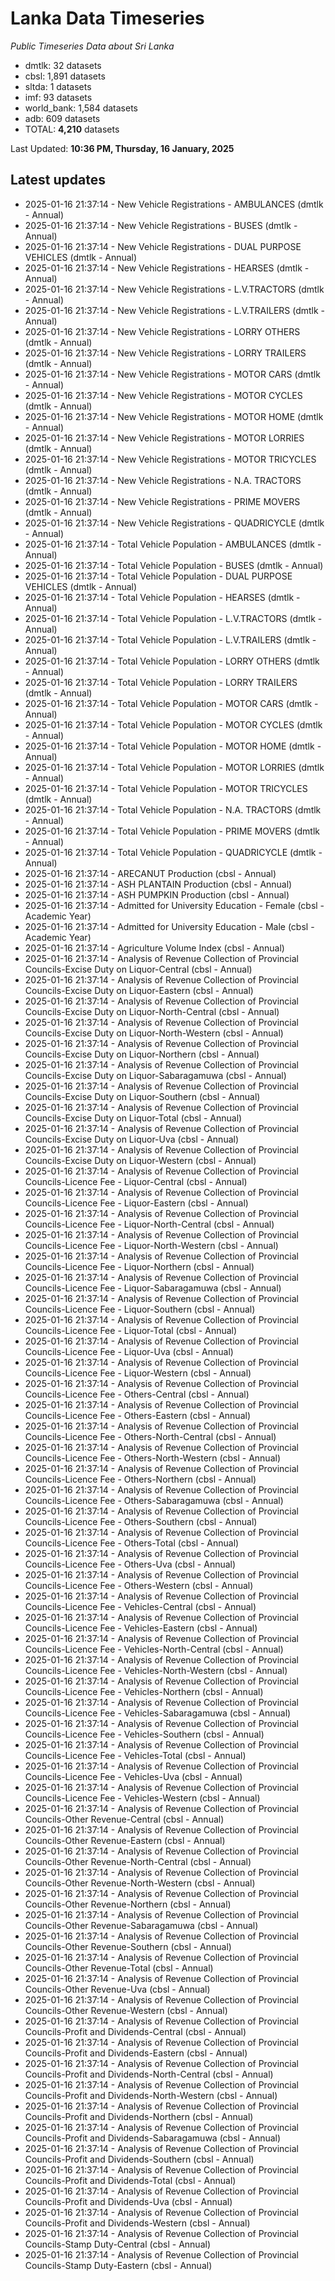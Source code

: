 # Lanka Data Timeseries
*Public Timeseries Data about Sri Lanka*

* dmtlk: 32 datasets
* cbsl: 1,891 datasets
* sltda: 1 datasets
* imf: 93 datasets
* world_bank: 1,584 datasets
* adb: 609 datasets
* TOTAL: **4,210** datasets

Last Updated: **10:36 PM, Thursday, 16 January, 2025**

## Latest updates

* 2025-01-16 21:37:14 - New Vehicle Registrations - AMBULANCES (dmtlk - Annual)
* 2025-01-16 21:37:14 - New Vehicle Registrations - BUSES (dmtlk - Annual)
* 2025-01-16 21:37:14 - New Vehicle Registrations - DUAL PURPOSE VEHICLES (dmtlk - Annual)
* 2025-01-16 21:37:14 - New Vehicle Registrations - HEARSES (dmtlk - Annual)
* 2025-01-16 21:37:14 - New Vehicle Registrations - L.V.TRACTORS (dmtlk - Annual)
* 2025-01-16 21:37:14 - New Vehicle Registrations - L.V.TRAILERS (dmtlk - Annual)
* 2025-01-16 21:37:14 - New Vehicle Registrations - LORRY OTHERS (dmtlk - Annual)
* 2025-01-16 21:37:14 - New Vehicle Registrations - LORRY TRAILERS (dmtlk - Annual)
* 2025-01-16 21:37:14 - New Vehicle Registrations - MOTOR CARS (dmtlk - Annual)
* 2025-01-16 21:37:14 - New Vehicle Registrations - MOTOR CYCLES (dmtlk - Annual)
* 2025-01-16 21:37:14 - New Vehicle Registrations - MOTOR HOME (dmtlk - Annual)
* 2025-01-16 21:37:14 - New Vehicle Registrations - MOTOR LORRIES (dmtlk - Annual)
* 2025-01-16 21:37:14 - New Vehicle Registrations - MOTOR TRICYCLES (dmtlk - Annual)
* 2025-01-16 21:37:14 - New Vehicle Registrations - N.A. TRACTORS (dmtlk - Annual)
* 2025-01-16 21:37:14 - New Vehicle Registrations - PRIME MOVERS (dmtlk - Annual)
* 2025-01-16 21:37:14 - New Vehicle Registrations - QUADRICYCLE (dmtlk - Annual)
* 2025-01-16 21:37:14 - Total Vehicle Population - AMBULANCES (dmtlk - Annual)
* 2025-01-16 21:37:14 - Total Vehicle Population - BUSES (dmtlk - Annual)
* 2025-01-16 21:37:14 - Total Vehicle Population - DUAL PURPOSE VEHICLES (dmtlk - Annual)
* 2025-01-16 21:37:14 - Total Vehicle Population - HEARSES (dmtlk - Annual)
* 2025-01-16 21:37:14 - Total Vehicle Population - L.V.TRACTORS (dmtlk - Annual)
* 2025-01-16 21:37:14 - Total Vehicle Population - L.V.TRAILERS (dmtlk - Annual)
* 2025-01-16 21:37:14 - Total Vehicle Population - LORRY OTHERS (dmtlk - Annual)
* 2025-01-16 21:37:14 - Total Vehicle Population - LORRY TRAILERS (dmtlk - Annual)
* 2025-01-16 21:37:14 - Total Vehicle Population - MOTOR CARS (dmtlk - Annual)
* 2025-01-16 21:37:14 - Total Vehicle Population - MOTOR CYCLES (dmtlk - Annual)
* 2025-01-16 21:37:14 - Total Vehicle Population - MOTOR HOME (dmtlk - Annual)
* 2025-01-16 21:37:14 - Total Vehicle Population - MOTOR LORRIES (dmtlk - Annual)
* 2025-01-16 21:37:14 - Total Vehicle Population - MOTOR TRICYCLES (dmtlk - Annual)
* 2025-01-16 21:37:14 - Total Vehicle Population - N.A. TRACTORS (dmtlk - Annual)
* 2025-01-16 21:37:14 - Total Vehicle Population - PRIME MOVERS (dmtlk - Annual)
* 2025-01-16 21:37:14 - Total Vehicle Population - QUADRICYCLE (dmtlk - Annual)
* 2025-01-16 21:37:14 - ARECANUT Production (cbsl - Annual)
* 2025-01-16 21:37:14 - ASH PLANTAIN Production (cbsl - Annual)
* 2025-01-16 21:37:14 - ASH PUMPKIN Production (cbsl - Annual)
* 2025-01-16 21:37:14 - Admitted for University Education - Female (cbsl - Academic Year)
* 2025-01-16 21:37:14 - Admitted for University Education - Male (cbsl - Academic Year)
* 2025-01-16 21:37:14 - Agriculture Volume Index (cbsl - Annual)
* 2025-01-16 21:37:14 - Analysis of Revenue Collection of Provincial Councils-Excise Duty on Liquor-Central (cbsl - Annual)
* 2025-01-16 21:37:14 - Analysis of Revenue Collection of Provincial Councils-Excise Duty on Liquor-Eastern (cbsl - Annual)
* 2025-01-16 21:37:14 - Analysis of Revenue Collection of Provincial Councils-Excise Duty on Liquor-North-Central (cbsl - Annual)
* 2025-01-16 21:37:14 - Analysis of Revenue Collection of Provincial Councils-Excise Duty on Liquor-North-Western (cbsl - Annual)
* 2025-01-16 21:37:14 - Analysis of Revenue Collection of Provincial Councils-Excise Duty on Liquor-Northern (cbsl - Annual)
* 2025-01-16 21:37:14 - Analysis of Revenue Collection of Provincial Councils-Excise Duty on Liquor-Sabaragamuwa (cbsl - Annual)
* 2025-01-16 21:37:14 - Analysis of Revenue Collection of Provincial Councils-Excise Duty on Liquor-Southern (cbsl - Annual)
* 2025-01-16 21:37:14 - Analysis of Revenue Collection of Provincial Councils-Excise Duty on Liquor-Total (cbsl - Annual)
* 2025-01-16 21:37:14 - Analysis of Revenue Collection of Provincial Councils-Excise Duty on Liquor-Uva (cbsl - Annual)
* 2025-01-16 21:37:14 - Analysis of Revenue Collection of Provincial Councils-Excise Duty on Liquor-Western (cbsl - Annual)
* 2025-01-16 21:37:14 - Analysis of Revenue Collection of Provincial Councils-Licence Fee - Liquor-Central (cbsl - Annual)
* 2025-01-16 21:37:14 - Analysis of Revenue Collection of Provincial Councils-Licence Fee - Liquor-Eastern (cbsl - Annual)
* 2025-01-16 21:37:14 - Analysis of Revenue Collection of Provincial Councils-Licence Fee - Liquor-North-Central (cbsl - Annual)
* 2025-01-16 21:37:14 - Analysis of Revenue Collection of Provincial Councils-Licence Fee - Liquor-North-Western (cbsl - Annual)
* 2025-01-16 21:37:14 - Analysis of Revenue Collection of Provincial Councils-Licence Fee - Liquor-Northern (cbsl - Annual)
* 2025-01-16 21:37:14 - Analysis of Revenue Collection of Provincial Councils-Licence Fee - Liquor-Sabaragamuwa (cbsl - Annual)
* 2025-01-16 21:37:14 - Analysis of Revenue Collection of Provincial Councils-Licence Fee - Liquor-Southern (cbsl - Annual)
* 2025-01-16 21:37:14 - Analysis of Revenue Collection of Provincial Councils-Licence Fee - Liquor-Total (cbsl - Annual)
* 2025-01-16 21:37:14 - Analysis of Revenue Collection of Provincial Councils-Licence Fee - Liquor-Uva (cbsl - Annual)
* 2025-01-16 21:37:14 - Analysis of Revenue Collection of Provincial Councils-Licence Fee - Liquor-Western (cbsl - Annual)
* 2025-01-16 21:37:14 - Analysis of Revenue Collection of Provincial Councils-Licence Fee - Others-Central (cbsl - Annual)
* 2025-01-16 21:37:14 - Analysis of Revenue Collection of Provincial Councils-Licence Fee - Others-Eastern (cbsl - Annual)
* 2025-01-16 21:37:14 - Analysis of Revenue Collection of Provincial Councils-Licence Fee - Others-North-Central (cbsl - Annual)
* 2025-01-16 21:37:14 - Analysis of Revenue Collection of Provincial Councils-Licence Fee - Others-North-Western (cbsl - Annual)
* 2025-01-16 21:37:14 - Analysis of Revenue Collection of Provincial Councils-Licence Fee - Others-Northern (cbsl - Annual)
* 2025-01-16 21:37:14 - Analysis of Revenue Collection of Provincial Councils-Licence Fee - Others-Sabaragamuwa (cbsl - Annual)
* 2025-01-16 21:37:14 - Analysis of Revenue Collection of Provincial Councils-Licence Fee - Others-Southern (cbsl - Annual)
* 2025-01-16 21:37:14 - Analysis of Revenue Collection of Provincial Councils-Licence Fee - Others-Total (cbsl - Annual)
* 2025-01-16 21:37:14 - Analysis of Revenue Collection of Provincial Councils-Licence Fee - Others-Uva (cbsl - Annual)
* 2025-01-16 21:37:14 - Analysis of Revenue Collection of Provincial Councils-Licence Fee - Others-Western (cbsl - Annual)
* 2025-01-16 21:37:14 - Analysis of Revenue Collection of Provincial Councils-Licence Fee - Vehicles-Central (cbsl - Annual)
* 2025-01-16 21:37:14 - Analysis of Revenue Collection of Provincial Councils-Licence Fee - Vehicles-Eastern (cbsl - Annual)
* 2025-01-16 21:37:14 - Analysis of Revenue Collection of Provincial Councils-Licence Fee - Vehicles-North-Central (cbsl - Annual)
* 2025-01-16 21:37:14 - Analysis of Revenue Collection of Provincial Councils-Licence Fee - Vehicles-North-Western (cbsl - Annual)
* 2025-01-16 21:37:14 - Analysis of Revenue Collection of Provincial Councils-Licence Fee - Vehicles-Northern (cbsl - Annual)
* 2025-01-16 21:37:14 - Analysis of Revenue Collection of Provincial Councils-Licence Fee - Vehicles-Sabaragamuwa (cbsl - Annual)
* 2025-01-16 21:37:14 - Analysis of Revenue Collection of Provincial Councils-Licence Fee - Vehicles-Southern (cbsl - Annual)
* 2025-01-16 21:37:14 - Analysis of Revenue Collection of Provincial Councils-Licence Fee - Vehicles-Total (cbsl - Annual)
* 2025-01-16 21:37:14 - Analysis of Revenue Collection of Provincial Councils-Licence Fee - Vehicles-Uva (cbsl - Annual)
* 2025-01-16 21:37:14 - Analysis of Revenue Collection of Provincial Councils-Licence Fee - Vehicles-Western (cbsl - Annual)
* 2025-01-16 21:37:14 - Analysis of Revenue Collection of Provincial Councils-Other Revenue-Central (cbsl - Annual)
* 2025-01-16 21:37:14 - Analysis of Revenue Collection of Provincial Councils-Other Revenue-Eastern (cbsl - Annual)
* 2025-01-16 21:37:14 - Analysis of Revenue Collection of Provincial Councils-Other Revenue-North-Central (cbsl - Annual)
* 2025-01-16 21:37:14 - Analysis of Revenue Collection of Provincial Councils-Other Revenue-North-Western (cbsl - Annual)
* 2025-01-16 21:37:14 - Analysis of Revenue Collection of Provincial Councils-Other Revenue-Northern (cbsl - Annual)
* 2025-01-16 21:37:14 - Analysis of Revenue Collection of Provincial Councils-Other Revenue-Sabaragamuwa (cbsl - Annual)
* 2025-01-16 21:37:14 - Analysis of Revenue Collection of Provincial Councils-Other Revenue-Southern (cbsl - Annual)
* 2025-01-16 21:37:14 - Analysis of Revenue Collection of Provincial Councils-Other Revenue-Total (cbsl - Annual)
* 2025-01-16 21:37:14 - Analysis of Revenue Collection of Provincial Councils-Other Revenue-Uva (cbsl - Annual)
* 2025-01-16 21:37:14 - Analysis of Revenue Collection of Provincial Councils-Other Revenue-Western (cbsl - Annual)
* 2025-01-16 21:37:14 - Analysis of Revenue Collection of Provincial Councils-Profit and Dividends-Central (cbsl - Annual)
* 2025-01-16 21:37:14 - Analysis of Revenue Collection of Provincial Councils-Profit and Dividends-Eastern (cbsl - Annual)
* 2025-01-16 21:37:14 - Analysis of Revenue Collection of Provincial Councils-Profit and Dividends-North-Central (cbsl - Annual)
* 2025-01-16 21:37:14 - Analysis of Revenue Collection of Provincial Councils-Profit and Dividends-North-Western (cbsl - Annual)
* 2025-01-16 21:37:14 - Analysis of Revenue Collection of Provincial Councils-Profit and Dividends-Northern (cbsl - Annual)
* 2025-01-16 21:37:14 - Analysis of Revenue Collection of Provincial Councils-Profit and Dividends-Sabaragamuwa (cbsl - Annual)
* 2025-01-16 21:37:14 - Analysis of Revenue Collection of Provincial Councils-Profit and Dividends-Southern (cbsl - Annual)
* 2025-01-16 21:37:14 - Analysis of Revenue Collection of Provincial Councils-Profit and Dividends-Total (cbsl - Annual)
* 2025-01-16 21:37:14 - Analysis of Revenue Collection of Provincial Councils-Profit and Dividends-Uva (cbsl - Annual)
* 2025-01-16 21:37:14 - Analysis of Revenue Collection of Provincial Councils-Profit and Dividends-Western (cbsl - Annual)
* 2025-01-16 21:37:14 - Analysis of Revenue Collection of Provincial Councils-Stamp Duty-Central (cbsl - Annual)
* 2025-01-16 21:37:14 - Analysis of Revenue Collection of Provincial Councils-Stamp Duty-Eastern (cbsl - Annual)